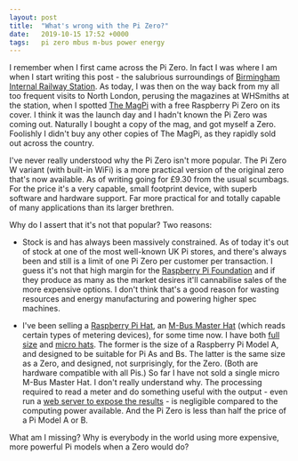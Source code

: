 ```yaml
---
layout: post
title:  "What's wrong with the Pi Zero?"
date:   2019-10-15 17:52 +0000
tags:   pi zero mbus m-bus power energy
---
```


I remember when I first came across the Pi Zero.  In fact I was where I am when I start writing this post - the salubrious surroundings of [Birmingham Internal Railway Station](https://www.nationalrail.co.uk/stations/BHI/details.aspx).  As today, I was then on the way back from my all too frequent visits to North London, perusing the magazines at WHSmiths at the station, when I spotted [The MagPi](https://www.raspberrypi.org/magpi/issues/40/) with a free Raspberry Pi Zero on its cover.  I think it was the launch day and I hadn't known the Pi Zero was coming out.  Naturally I bought a copy of the mag, and got myself a Zero.  Foolishly I didn't buy any other copies of The MagPi, as they rapidly sold out across the country.  

I've never really understood why the Pi Zero isn't more popular.  The Pi Zero W variant (with built-in WiFi) is a more practical version of the original zero that's now available.  As of writing going for £9.30 from the usual scumbags.  For the price it's a very capable, small footprint device, with superb software and hardware support.  Far more practical for and totally capable of many applications than its larger brethren.

Why do I assert that it's not that popular?  Two reasons:

* Stock is and has always been massively constrained.  As of today it's out of stock at one of the most well-known UK Pi stores, and there's always been and still is a limit of one Pi Zero per customer per transaction.  I guess it's not that high margin for the [Raspberry Pi Foundation](https://www.raspberrypi.org/) and if they produce as many as the market desires it'll cannabilise sales of the more expensive options.  I don't think that's a good reason for wasting resources and energy manufacturing and powering higher spec machines.

* I've been selling a [Raspberry Pi Hat](https://github.com/raspberrypi/hats), an [M-Bus Master Hat](https://www.packom.net/m-bus-master-hat/) (which reads certain types of metering devices), for some time now.  I have both [full size](https://github.com/raspberrypi/hats/blob/master/hat-board-mechanical.pdf) and [micro hats](https://github.com/raspberrypi/hats/blob/master/uhat-board-mechanical.pdf).  The former is the size of a Raspberry Pi Model A, and designed to be suitable for Pi As and Bs.  The latter is the same size as a Zero, and designed, not surprisingly, for the Zero.  (Both are hardware compatible with all Pis.)  So far I have not sold a single micro M-Bus Master Hat.  I don't really understand why.  The processing required to read a meter and do something useful with the output - even run a [web server to expose the results](https://github.com/packom/mbus-httpd) - is negligible compared to the computing power available.  And the Pi Zero is less than half the price of a Pi Model A or B.  

What am I missing?  Why is everybody in the world using more expensive, more powerful Pi models when a Zero would do?